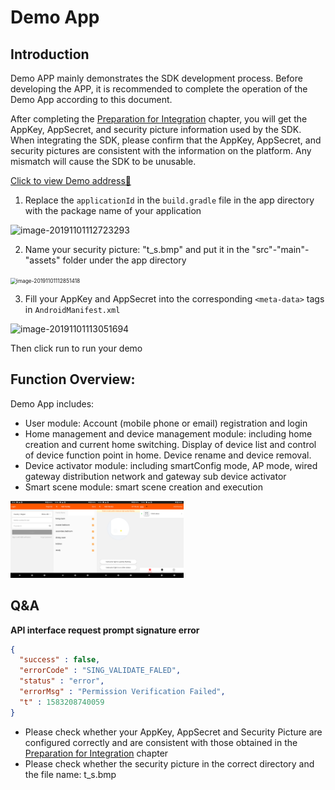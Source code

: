 # Demo App
## Introduction

Demo APP mainly demonstrates the SDK development process. Before developing the APP, it is recommended to complete the operation of the Demo App according to this document.

After completing the [Preparation for Integration](https://tuyainc.github.io/tuyasmart_home_android_sdk_doc/en/resource/Preparation.html) chapter, you will get the AppKey, AppSecret, and security picture information used by the SDK. When integrating the SDK, please confirm that the AppKey, AppSecret, and security pictures are consistent with the information on the platform. Any mismatch will cause the SDK to be unusable.

[Click to view Demo address🔗](https://github.com/TuyaInc/tuyasmart_home_android_sdk/tree/master/WiserSmartHomeSdkDemo)

1. Replace the `applicationId` in the `build.gradle` file in the app directory with the package name of your application 

![image-20191101112723293](https://github.com/TuyaInc/tuyasmart_home_android_sdk/raw/master/WiserSmartHomeSdkDemo/images/image-20191101112723293.png)

2. Name your security picture: "t_s.bmp" and put it in the "src"-"main"-"assets" folder under the app directory

<img src="https://github.com/TuyaInc/tuyasmart_home_android_sdk/raw/master/WiserSmartHomeSdkDemo/images/image-20191101112851418.png" alt="image-20191101112851418" style="zoom:60%;" />

3. Fill your AppKey and AppSecret into the corresponding `<meta-data>` tags in `AndroidManifest.xml`

![image-20191101113051694](https://github.com/TuyaInc/tuyasmart_home_android_sdk/raw/master/WiserSmartHomeSdkDemo/images/image-20191101113051694.png)

Then click run to run your demo

## Function Overview:

Demo App includes:

- User module: Account (mobile phone or email) registration and login
- Home management and device management module: including home creation and current home switching. Display of device list and control of device function point in home. Device rename and device removal.
- Device activator module: including smartConfig mode, AP mode, wired gateway distribution network and gateway sub device activator
- Smart scene module: smart scene creation and execution

<img src="./images/demo_login.png" style="zoom: 12%;" /><img src="./images/demo_add_family.png" style="zoom: 12%;" /><img src="./images/demo_config.png" style="zoom: 12%;" /><img src="./images/demo_devices.png" style="zoom: 12%;" />

##  Q&A

**API interface request prompt signature error**

```json
{
  "success" : false,
  "errorCode" : "SING_VALIDATE_FALED",
  "status" : "error",
  "errorMsg" : "Permission Verification Failed",
  "t" : 1583208740059
}
```

* Please check whether your AppKey, AppSecret and Security Picture are configured correctly and are consistent with those obtained in the  [Preparation for Integration](https://tuyainc.github.io/tuyasmart_home_android_sdk_doc/en/resource/Preparation.html) chapter
* Please check whether the security picture in the correct directory and the file name: t_s.bmp
